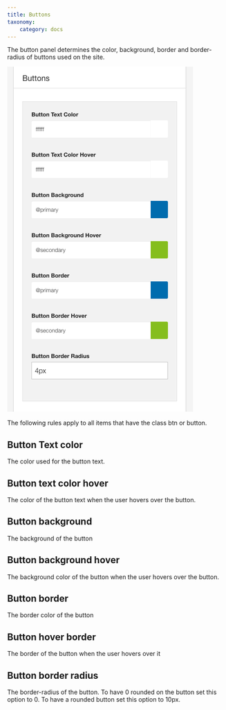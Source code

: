 ```yaml
---
title: Buttons
taxonomy:
    category: docs
---
```


The button panel determines the color, background, border and border-radius of buttons used on the site.

![Buttons](buttons.png)

The following rules apply to all items that have the class btn or button.

## Button Text color

The color used for the button text.

## Button text color hover

The color of the button text when the user hovers over the button.

## Button background

The background of the button

## Button background hover

The background color of the button when the user hovers over the button.

## Button border

The border color of the button

## Button hover border

The border of the button when the user hovers over it

## Button border radius

The border-radius of the button. To have 0 rounded on the button set this option to 0. To have a rounded button set this option to 10px.